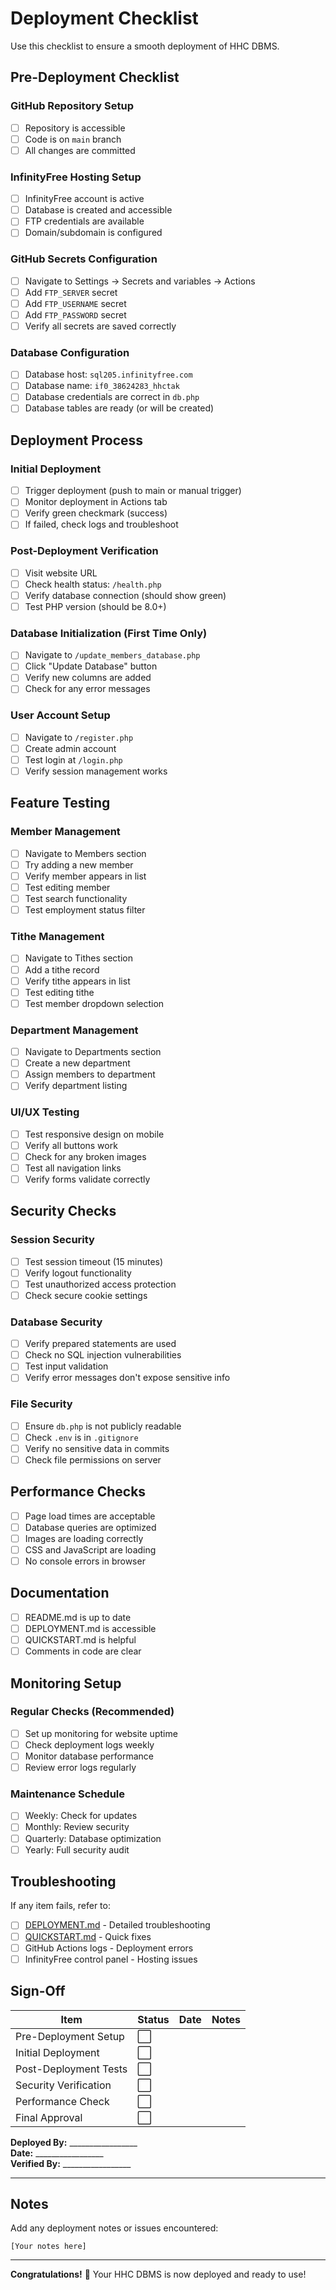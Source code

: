 # Deployment Checklist

Use this checklist to ensure a smooth deployment of HHC DBMS.

## Pre-Deployment Checklist

### GitHub Repository Setup
- [ ] Repository is accessible
- [ ] Code is on `main` branch
- [ ] All changes are committed

### InfinityFree Hosting Setup
- [ ] InfinityFree account is active
- [ ] Database is created and accessible
- [ ] FTP credentials are available
- [ ] Domain/subdomain is configured

### GitHub Secrets Configuration
- [ ] Navigate to Settings → Secrets and variables → Actions
- [ ] Add `FTP_SERVER` secret
- [ ] Add `FTP_USERNAME` secret
- [ ] Add `FTP_PASSWORD` secret
- [ ] Verify all secrets are saved correctly

### Database Configuration
- [ ] Database host: `sql205.infinityfree.com`
- [ ] Database name: `if0_38624283_hhctak`
- [ ] Database credentials are correct in `db.php`
- [ ] Database tables are ready (or will be created)

## Deployment Process

### Initial Deployment
- [ ] Trigger deployment (push to main or manual trigger)
- [ ] Monitor deployment in Actions tab
- [ ] Verify green checkmark (success)
- [ ] If failed, check logs and troubleshoot

### Post-Deployment Verification
- [ ] Visit website URL
- [ ] Check health status: `/health.php`
- [ ] Verify database connection (should show green)
- [ ] Test PHP version (should be 8.0+)

### Database Initialization (First Time Only)
- [ ] Navigate to `/update_members_database.php`
- [ ] Click "Update Database" button
- [ ] Verify new columns are added
- [ ] Check for any error messages

### User Account Setup
- [ ] Navigate to `/register.php`
- [ ] Create admin account
- [ ] Test login at `/login.php`
- [ ] Verify session management works

## Feature Testing

### Member Management
- [ ] Navigate to Members section
- [ ] Try adding a new member
- [ ] Verify member appears in list
- [ ] Test editing member
- [ ] Test search functionality
- [ ] Test employment status filter

### Tithe Management
- [ ] Navigate to Tithes section
- [ ] Add a tithe record
- [ ] Verify tithe appears in list
- [ ] Test editing tithe
- [ ] Test member dropdown selection

### Department Management
- [ ] Navigate to Departments section
- [ ] Create a new department
- [ ] Assign members to department
- [ ] Verify department listing

### UI/UX Testing
- [ ] Test responsive design on mobile
- [ ] Verify all buttons work
- [ ] Check for any broken images
- [ ] Test all navigation links
- [ ] Verify forms validate correctly

## Security Checks

### Session Security
- [ ] Test session timeout (15 minutes)
- [ ] Verify logout functionality
- [ ] Test unauthorized access protection
- [ ] Check secure cookie settings

### Database Security
- [ ] Verify prepared statements are used
- [ ] Check no SQL injection vulnerabilities
- [ ] Test input validation
- [ ] Verify error messages don't expose sensitive info

### File Security
- [ ] Ensure `db.php` is not publicly readable
- [ ] Check `.env` is in `.gitignore`
- [ ] Verify no sensitive data in commits
- [ ] Check file permissions on server

## Performance Checks

- [ ] Page load times are acceptable
- [ ] Database queries are optimized
- [ ] Images are loading correctly
- [ ] CSS and JavaScript are loading
- [ ] No console errors in browser

## Documentation

- [ ] README.md is up to date
- [ ] DEPLOYMENT.md is accessible
- [ ] QUICKSTART.md is helpful
- [ ] Comments in code are clear

## Monitoring Setup

### Regular Checks (Recommended)
- [ ] Set up monitoring for website uptime
- [ ] Check deployment logs weekly
- [ ] Monitor database performance
- [ ] Review error logs regularly

### Maintenance Schedule
- [ ] Weekly: Check for updates
- [ ] Monthly: Review security
- [ ] Quarterly: Database optimization
- [ ] Yearly: Full security audit

## Troubleshooting

If any item fails, refer to:
- [ ] [DEPLOYMENT.md](DEPLOYMENT.md) - Detailed troubleshooting
- [ ] [QUICKSTART.md](QUICKSTART.md) - Quick fixes
- [ ] GitHub Actions logs - Deployment errors
- [ ] InfinityFree control panel - Hosting issues

## Sign-Off

| Item | Status | Date | Notes |
|------|--------|------|-------|
| Pre-Deployment Setup | ⬜ |  |  |
| Initial Deployment | ⬜ |  |  |
| Post-Deployment Tests | ⬜ |  |  |
| Security Verification | ⬜ |  |  |
| Performance Check | ⬜ |  |  |
| Final Approval | ⬜ |  |  |

**Deployed By:** _________________  
**Date:** _________________  
**Verified By:** _________________  

---

## Notes

Add any deployment notes or issues encountered:

```
[Your notes here]
```

---

**Congratulations!** 🎉 Your HHC DBMS is now deployed and ready to use!

